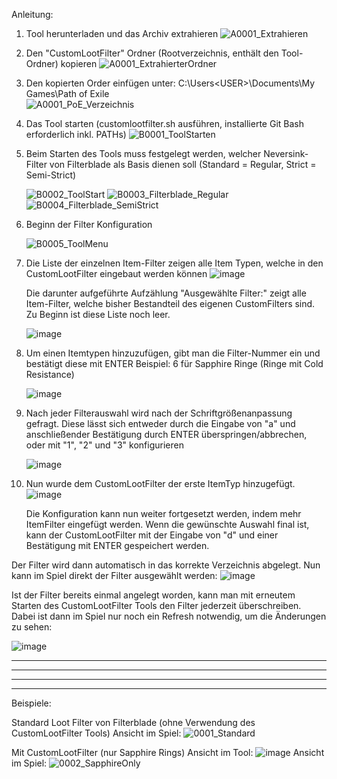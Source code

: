 Anleitung:

1. Tool herunterladen und das Archiv extrahieren
   ![A0001_Extrahieren](https://github.com/user-attachments/assets/6bd37647-3003-4756-9dd6-1eeb8775f0be)



2. Den "CustomLootFilter" Ordner (Rootverzeichnis, enthält den Tool-Ordner) kopieren
   ![A0001_ExtrahierterOrdner](https://github.com/user-attachments/assets/5a315a82-d12a-493a-823d-28fd2d9dd38b)



3. Den kopierten Order einfügen unter:
   C:\Users\<USER>\Documents\My Games\Path of Exile\
   ![A0001_PoE_Verzeichnis](https://github.com/user-attachments/assets/9f0bc2d2-f9cc-45a0-83ec-9aa7e201717d)



4. Das Tool starten (customlootfilter.sh ausführen, installierte Git Bash erforderlich inkl. PATHs)
   ![B0001_ToolStarten](https://github.com/user-attachments/assets/7765aebf-a698-49ee-a9d1-fc2df774f804)



5. Beim Starten des Tools muss festgelegt werden, welcher Neversink-Filter von Filterblade als Basis dienen soll (Standard = Regular, Strict = Semi-Strict)
   
   ![B0002_ToolStart](https://github.com/user-attachments/assets/2c402a8c-1120-4853-a04d-de99701116eb)
   ![B0003_Filterblade_Regular](https://github.com/user-attachments/assets/41c2945a-e1ed-4479-9f1f-b94a605d4977)
   ![B0004_Filterblade_SemiStrict](https://github.com/user-attachments/assets/b6618449-6a08-4022-a750-97e9c4993413)



6. Beginn der Filter Konfiguration
   
   ![B0005_ToolMenu](https://github.com/user-attachments/assets/47bf21f3-45b9-4668-95db-14aefd9a7020)



7. Die Liste der einzelnen Item-Filter zeigen alle Item Typen, welche in den CustomLootFilter eingebaut werden können
   ![image](https://github.com/user-attachments/assets/ffd9f914-ebba-4430-b898-e35c5b8cc94d)

   Die darunter aufgeführte Aufzählung "Ausgewählte Filter:" zeigt alle Item-Filter, welche bisher Bestandteil des eigenen CustomFilters sind. Zu Beginn ist diese Liste noch leer.
   
   ![image](https://github.com/user-attachments/assets/999bb3a0-5c3f-4699-91fa-5101de2bb129)



8. Um einen Itemtypen hinzuzufügen, gibt man die Filter-Nummer ein und bestätigt diese mit ENTER
   Beispiel: 6 für Sapphire Ringe (Ringe mit Cold Resistance)
      
   ![image](https://github.com/user-attachments/assets/5ce039c5-d456-44b0-8c4d-d304aba91136)



9. Nach jeder Filterauswahl wird nach der Schriftgrößenanpassung gefragt. Diese lässt sich entweder durch die Eingabe von "a" und anschließender Bestätigung durch ENTER überspringen/abbrechen, oder mit "1", "2" und "3" konfigurieren

   ![image](https://github.com/user-attachments/assets/ef85c3a7-12cf-47ac-a56d-e70d41e73887)



10. Nun wurde dem CustomLootFilter der erste ItemTyp hinzugefügt.
    ![image](https://github.com/user-attachments/assets/9f5da481-7252-45f7-90cf-bdf022bd1942)

    Die Konfiguration kann nun weiter fortgesetzt werden, indem mehr ItemFilter eingefügt werden. Wenn die gewünschte Auswahl final ist, kann der CustomLootFilter mit der Eingabe von "d" und einer Bestätigung mit ENTER gespeichert werden.


   Der Filter wird dann automatisch in das korrekte Verzeichnis abgelegt.
   Nun kann im Spiel direkt der Filter ausgewählt werden:
   ![image](https://github.com/user-attachments/assets/989778e2-8e12-4da9-95c8-46ee9aaff81b)

   Ist der Filter bereits einmal angelegt worden, kann man mit erneutem Starten des CustomLootFilter Tools den Filter jederzeit überschreiben.
   Dabei ist dann im Spiel nur noch ein Refresh notwendig, um die Änderungen zu sehen:
   
   ![image](https://github.com/user-attachments/assets/19eb3f13-d682-49b8-ae94-c69932782221)



______________________________ ___ __ _
______________________________ ___ __ _
______________________________ ___ __ _
______________________________ ___ __ _


Beispiele:


Standard Loot Filter von Filterblade (ohne Verwendung des CustomLootFilter Tools)
Ansicht im Spiel:
![0001_Standard](https://github.com/user-attachments/assets/44cb1511-3f6d-40dd-9bd5-667a1b33bb61)

Mit CustomLootFilter (nur Sapphire Rings)
Ansicht im Tool:
![image](https://github.com/user-attachments/assets/0a8a83f4-d375-41e1-b258-c132483dc216)
Ansicht im Spiel:
![0002_SapphireOnly](https://github.com/user-attachments/assets/0b994526-93b0-4be5-aacc-2dcf6f7421d5)

